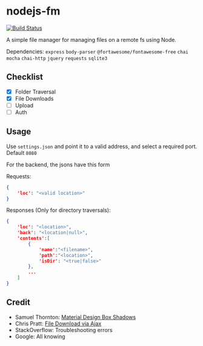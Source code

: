 # nodejs-fm

[![Build Status](https://travis-ci.org/chrisvrose/nodejs-fm.svg?branch=master)](https://travis-ci.org/chrisvrose/nodejs-fm)

A simple file manager for managing files on a remote fs using Node.

Dependencies: `express` `body-parser` `@fortawesome/fontawesome-free` `chai` `mocha` `chai-http` `jquery` `requests` `sqlite3`

## Checklist

- [x] Folder Traversal
- [X] File Downloads
- [ ] Upload
- [ ] Auth

## Usage

Use `settings.json` and point it to a valid address, and select a required port. Default `8080`

For the backend, the jsons have this form

Requests:

```json
{
    'loc': "<valid location>"
}
```

Responses (Only for directory traversals):

```json
{
    'loc': "<location>",
    'back': "<location|null>",
    'contents':[
        {
            'name':"<filename>",
            'path':"<location>",
            'isDir': "<true|false>"
        },
        ...
    ]
}
```

## Credit

- Samuel Thornton: [Material Design Box Shadows]("https://codepen.io/sdthornton/pen/wBZdXq")
- Chris Pratt: [File Download via Ajax]('https://codepen.io/chrisdpratt/pen/RKxJNo')
- StackOverflow: Troubleshooting errors
- Google: All knowing